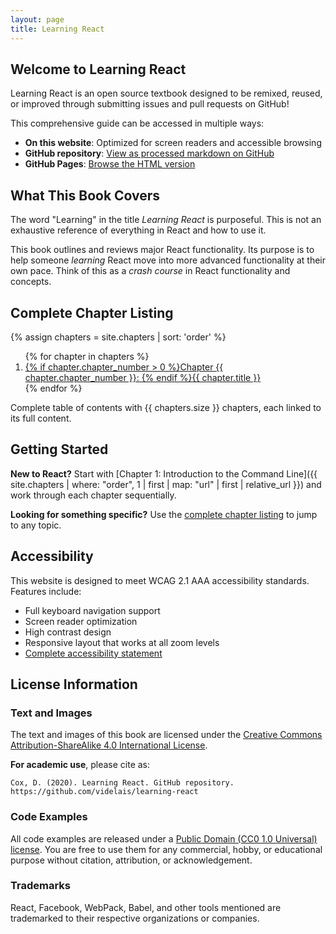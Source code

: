 ```yaml
---
layout: page
title: Learning React
---
```


## Welcome to Learning React

Learning React is an open source textbook designed to be remixed, reused, or improved through submitting issues and pull requests on GitHub!

This comprehensive guide can be accessed in multiple ways:

- **On this website**: Optimized for screen readers and accessible browsing
- **GitHub repository**: [View as processed markdown on GitHub](https://github.com/videlais/learning-react)
- **GitHub Pages**: [Browse the HTML version](https://videlais.github.io/learning-react/)

## What This Book Covers

The word "Learning" in the title *Learning React* is purposeful. This is not an exhaustive reference of everything in React and how to use it.

This book outlines and reviews major React functionality. Its purpose is to help someone *learning* React move into more advanced functionality at their own pace. Think of this as a *crash course* in React functionality and concepts.

## Complete Chapter Listing

{% assign chapters = site.chapters | sort: 'order' %}

<nav aria-label="Book chapters" role="navigation">
  <ol aria-describedby="toc-description">
    {% for chapter in chapters %}
    <li>
      <a href="{{ chapter.url | relative_url }}">
        {% if chapter.chapter_number > 0 %}Chapter {{ chapter.chapter_number }}: {% endif %}{{ chapter.title }}
      </a>
    </li>
    {% endfor %}
  </ol>
</nav>

<p id="toc-description" class="screen-reader-text">
  Complete table of contents with {{ chapters.size }} chapters, each linked to its full content.
</p>

## Getting Started

**New to React?** Start with [Chapter 1: Introduction to the Command Line]({{ site.chapters | where: "order", 1 | first | map: "url" | first | relative_url }}) and work through each chapter sequentially.

**Looking for something specific?** Use the [complete chapter listing](/chapters/) to jump to any topic.

## Accessibility

This website is designed to meet WCAG 2.1 AAA accessibility standards. Features include:

- Full keyboard navigation support
- Screen reader optimization
- High contrast design
- Responsive layout that works at all zoom levels
- [Complete accessibility statement](/accessibility/)

## License Information

### Text and Images

The text and images of this book are licensed under the [Creative Commons Attribution-ShareAlike 4.0 International License](https://creativecommons.org/licenses/by-sa/4.0/). 

**For academic use**, please cite as:
```
Cox, D. (2020). Learning React. GitHub repository. https://github.com/videlais/learning-react
```

### Code Examples

All code examples are released under a [Public Domain (CC0 1.0 Universal) license](https://creativecommons.org/publicdomain/zero/1.0/). You are free to use them for any commercial, hobby, or educational purpose without citation, attribution, or acknowledgement.

### Trademarks

React, Facebook, WebPack, Babel, and other tools mentioned are trademarked to their respective organizations or companies.
